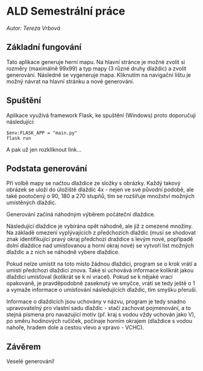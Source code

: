 # ALD Semestrální práce
*Autor: Tereza Vrbová*

## Základní fungování
Tato aplikace generuje herní mapu.
Na hlavní stránce je možné zvolit si rozměry (maximálně 99x99) a typ mapy (3 různé druhy dlaždic) a zvolit generování.
Následně se vygeneruje mapa.
Kliknutím na navigační lištu je možný návrat na hlavní stránku a nové generování.

## Spuštění
Aplikace využívá framework Flask, ke spuštění (Windows) proto doporučuji následující:
```
$env:FLASK_APP = "main.py"
flask run
```
A pak už jen rozkliknout link...

## Podstata generování
Při volbě mapy se načtou dlaždice ze složky s obrázky. Každý takový obrázek se uloží do úložiště dlaždic 4x - nejen ve své původní podobě, ale také pootočený o 90, 180 a 270 stupňů, tím se rozšiřuje množství možných umístěných dlaždic.

Generování začíná náhodným výběrem počáteční dlaždice. 

Následující dlaždice je vybírána opět náhodně, ale již z omezené množiny. Na základě omezení vyplývajících z předchozích dlaždic (musí se shodovat znak identifikující pravý okraj předchozí draždice s levým nové, popřípadě dolní dlaždice nad umísťovanou a horní okraj nové) se vytvoří list možných dlaždic a z nich se náhodně vybere dlaždice.

Pokud nelze umístit na toto místo žádnou dlaždici, program se o krok vrátí a umístí předchozí dlaždici znova. Také si uchovává informace kolikrát jakou dlaždici umísťoval (kolikrát se k ní vracel). Pokud se k nějaké vrací opakovaně, je pravděpodobně zaseknutý ve smyčce,  vrátí se tedy ještě o 1 a vymaže informace o umísťování následujících dlaždic, tím smyšku přeruší.

Informace o dlaždicích jsou uchovány v názvu, program je tedy snadno upravovatelný pro vlastní sadu dlaždic - stačí zachovat pojmenování, a to stejná písmena pro navazující motiv (př. kraj s vodou vždy uchován jako V), po směru hodinových ručiček, počínaje horním okrajem (dlaždice s vodou nahoře, hradem dole a cestou vlevo a vpravo - VCHC).

## Závěrem
Veselé generování!
